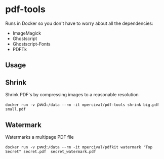 # pdf-tools

Runs in Docker so you don't have to worry about all the dependencies:

- ImageMagick
- Ghostscript
- Ghostscript-Fonts
- PDFTk

## Usage

## Shrink

Shrink PDF's by compressing images to a reasonable resolution

`docker run -v `pwd`:/data --rm -it mpercival/pdf-tools shrink big.pdf small.pdf`

## Watermark

Watermarks a multipage PDF file

`docker run -v `pwd`:/data --rm -it mpercival/pdfkit watermark "Top Secret" secret.pdf  secret_watermark.pdf`
